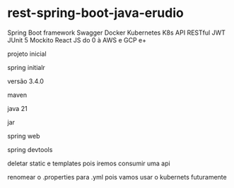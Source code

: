 # rest-spring-boot-java-erudio

Spring Boot framework Swagger Docker Kubernetes K8s API RESTful JWT JUnit 5 Mockito React JS do 0 à AWS e GCP e+



projeto inicial



spring initialr



versão 3.4.0

maven

java 21

jar





spring web

spring devtools

deletar static e templates pois iremos consumir uma api

renomear o .properties para .yml pois vamos usar o kubernets futuramente


